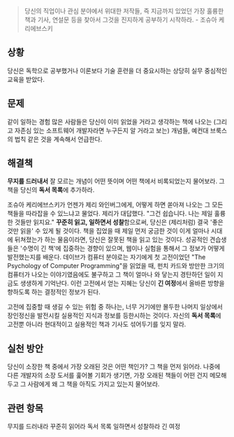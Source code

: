 > 당신의 직업이나 관심 분야에서 위대한 저작들, 즉 지금까지 있었던 가장 훌륭한 책과 기사, 연설문 등을 찾아서 그것을 진지하게 공부하기 시작하라. - 조슈아 케리에브스키

## 상황 
당신은 독학으로 공부했거나 이론보다 기술 훈련을 더 중요시하는 상당히 실무 중심적인 교육을 받았다.

## 문제
같이 일하는 경험 많은 사람들은 당신이 이미 읽었을 거라고 생각하는 책에 나오는 (그리고 자존심 있는 소프트웨어 개발자라면 누구든지 알 거라고 보는) 개념들, 예컨대 브룩스의 법칙 같은 것을 계속해서 언급한다.

## 해결책
**무지를 드러내서** 잘 모르는 개념이 어떤 뜻이며 어떤 책에서 비록되었는지 물어보라. 그 책을 당신의 **독서 목록**에 추가하라.

조슈아 케리에브스키가 언젠가 제리 와인버그에게, 어떻게 하면 쏟아져 나오는 그 모든 책들을 따라잡을 수 있느냐고 물었다. 제리가 대답했다. "그건 쉽습니다. 나는 제일 훌륭한 것들만 읽지요." **꾸준히 읽고, 일하면서 성찰**함으로써, 당신은 (제리처럼) 결국 '좋은 것만 읽을' 수 있게 될 것이다. 책을 집었을 때 제일 먼저 궁금한 것이 이게 얼마나 시대에 뒤쳐졌는가 하는 물음이라면, 당신은 잘못된 책을 읽고 있는 것이다. 성공적인 견습생들은 '수명이 긴 책'에 집중하는 경향이 있으며, 웹이나 실험을 통해서 그 정보가 어떻게 발전했는지를 배운다. 데이브가 컴퓨터 분야로는 자기에게 첫 고전이었던 "The Psychology of Computer Programming"을 읽었을 때, 펀치 카드와 방만한 크기의 컴퓨터가 나오는 이야기였음에도 불구하고 그 책이 얼마나 와 닿는지 경탄하던 일이 지금도 생생하게 기억난다. 이런 고전에서 얻는 지혜는 당신이 **긴 여정**에서 올바른 방향을 향하도록 하는 결정적인 정보가 된다.

고전에 집중할 때 생길 수 있는 위험 중 하나는, 너무 거기에만 몰두한 나머지 일상에서 장인정신을 발전시킬 실용적인 지식과 정보를 등한시하는 것이다. 자신의 **독서 목록**에 고전뿐 아니라 현대적이고 실용적인 책과 기사도 섞어두기를 잊지 말라.

## 실천 방안
당신이 소장한 책 중에서 가장 오래된 것은 어떤 책인가? 그 책을 먼저 읽어라. 나중에 다른 개발자의 소장 도서를 훑어볼 기회가 생기면, 가장 오래된 책들이 어떤 건지 메모해 두고 그 사람에게 왜 그 책을 아직도 가지고 있는지 물어보라.

## 관련 항목
무지를 드러내라
꾸준히 읽어라
독서 목록
일하면서 성찰하라
긴 여정